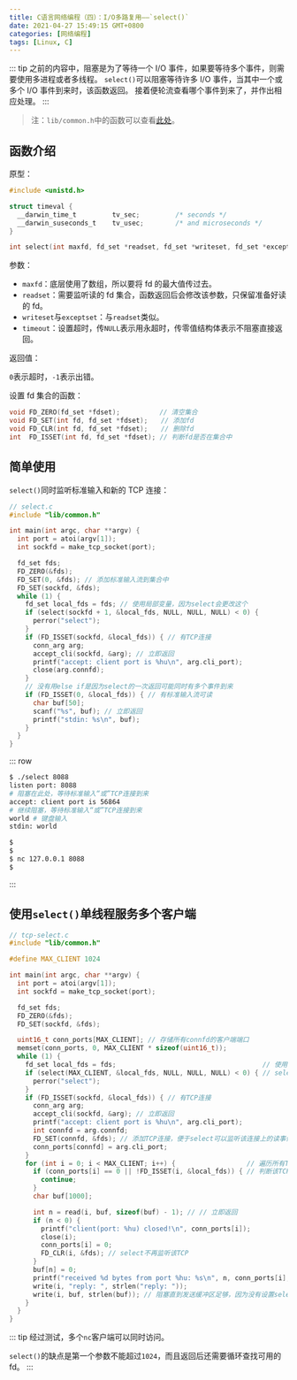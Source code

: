 ```yaml
---
title: C语言网络编程（四）：I/O多路复用——`select()`
date: 2021-04-27 15:49:15 GMT+0800
categories: [网络编程]
tags: [Linux, C]
---
```


::: tip
之前的内容中，阻塞是为了等待一个 I/O 事件，如果要等待多个事件，则需要使用多进程或者多线程。
`select()`可以阻塞等待许多 I/O 事件，当其中一个或多个 I/O 事件到来时，该函数返回。
接着便轮流查看哪个事件到来了，并作出相应处理。
:::

<!-- more -->

> 注：`lib/common.h`中的函数可以查看[此处](./lib.md)。

## 函数介绍

原型：

```c
#include <unistd.h>

struct timeval {
  __darwin_time_t         tv_sec;         /* seconds */
  __darwin_suseconds_t    tv_usec;        /* and microseconds */
}

int select(int maxfd, fd_set *readset, fd_set *writeset, fd_set *exceptset, const struct timeval *timeout);
```

参数：

- `maxfd`：底层使用了数组，所以要将 fd 的最大值传过去。
- `readset`：需要监听读的 fd 集合，函数返回后会修改该参数，只保留准备好读的 fd。
- `writeset`与`exceptset`：与`readset`类似。
- `timeout`：设置超时，传`NULL`表示用永超时，传零值结构体表示不阻塞直接返回。

返回值：

`0`表示超时，`-1`表示出错。

设置 fd 集合的函数：

```c
void FD_ZERO(fd_set *fdset);　　　　　　// 清空集合
void FD_SET(int fd, fd_set *fdset);　　// 添加fd
void FD_CLR(int fd, fd_set *fdset);　　// 删除fd
int  FD_ISSET(int fd, fd_set *fdset); // 判断fd是否在集合中
```

## 简单使用

`select()`同时监听标准输入和新的 TCP 连接：

```c
// select.c
#include "lib/common.h"

int main(int argc, char **argv) {
  int port = atoi(argv[1]);
  int sockfd = make_tcp_socket(port);

  fd_set fds;
  FD_ZERO(&fds);
  FD_SET(0, &fds); // 添加标准输入流到集合中
  FD_SET(sockfd, &fds);
  while (1) {
    fd_set local_fds = fds; // 使用局部变量，因为select会更改这个
    if (select(sockfd + 1, &local_fds, NULL, NULL, NULL) < 0) {
      perror("select");
    }
    if (FD_ISSET(sockfd, &local_fds)) { // 有TCP连接
      conn_arg arg;
      accept_cli(sockfd, &arg); // 立即返回
      printf("accept: client port is %hu\n", arg.cli_port);
      close(arg.connfd);
    }
    // 没有用else if是因为select的一次返回可能同时有多个事件到来
    if (FD_ISSET(0, &local_fds)) { // 有标准输入流可读
      char buf[50];
      scanf("%s", buf); // 立即返回
      printf("stdin: %s\n", buf);
    }
  }
}
```

::: row

```zsh
$ ./select 8088
listen port: 8088
# 阻塞在此处，等待标准输入“或”TCP连接到来
accept: client port is 56864
# 继续阻塞，等待标准输入“或”TCP连接到来
world # 键盘输入
stdin: world
```

```zsh
$
$
$ nc 127.0.0.1 8088
$
```

:::

## 使用`select()`单线程服务多个客户端

```c
// tcp-select.c
#include "lib/common.h"

#define MAX_CLIENT 1024

int main(int argc, char **argv) {
  int port = atoi(argv[1]);
  int sockfd = make_tcp_socket(port);

  fd_set fds;
  FD_ZERO(&fds);
  FD_SET(sockfd, &fds);

  uint16_t conn_ports[MAX_CLIENT]; // 存储所有connfd的客户端端口
  memset(conn_ports, 0, MAX_CLIENT * sizeof(uint16_t));
  while (1) {
    fd_set local_fds = fds;                                     // 使用局部变量，因为select会更改这个
    if (select(MAX_CLIENT, &local_fds, NULL, NULL, NULL) < 0) { // select()第一个参数超过1024会保错
      perror("select");
    }
    if (FD_ISSET(sockfd, &local_fds)) { // 有TCP连接
      conn_arg arg;
      accept_cli(sockfd, &arg); // 立即返回
      printf("accept: client port is %hu\n", arg.cli_port);
      int connfd = arg.connfd;
      FD_SET(connfd, &fds); // 添加TCP连接，便于select可以监听该连接上的读事件
      conn_ports[connfd] = arg.cli_port;
    }
    for (int i = 0; i < MAX_CLIENT; i++) {                  // 遍历所有TCP连接，找到可读的
      if (conn_ports[i] == 0 || !FD_ISSET(i, &local_fds)) { // 判断该TCP连接是否有数据可读
        continue;
      }
      char buf[1000];

      int n = read(i, buf, sizeof(buf) - 1); // // 立即返回
      if (n < 0) {
        printf("client(port: %hu) closed!\n", conn_ports[i]);
        close(i);
        conn_ports[i] = 0;
        FD_CLR(i, &fds); // select不再监听该TCP
      }
      buf[n] = 0;
      printf("received %d bytes from port %hu: %s\n", n, conn_ports[i], buf);
      write(i, "reply: ", strlen("reply: "));
      write(i, buf, strlen(buf)); // 阻塞直到发送缓冲区足够，因为没有设置select监听该fd的可读事件
    }
  }
}
```

::: tip
经过测试，多个`nc`客户端可以同时访问。

`select()`的缺点是第一个参数不能超过`1024`，而且返回后还需要循环查找可用的 fd。
:::
